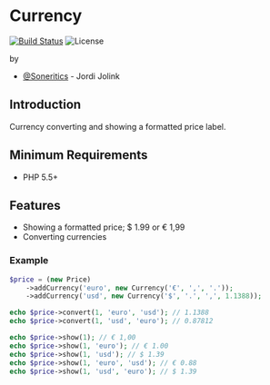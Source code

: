 # Currency #

[![Build Status](https://api.travis-ci.org/Soneritics/Currency.svg?branch=master)](https://travis-ci.org/Soneritics/Currency)
![License](http://img.shields.io/badge/license-MIT-green.svg)

by
* [@Soneritics](https://github.com/Soneritics) - Jordi Jolink


## Introduction ##
Currency converting and showing a formatted price label.

## Minimum Requirements ##

- PHP 5.5+

## Features ##

- Showing a formatted price; $ 1.99 or € 1,99
- Converting currencies

### Example ###

```php
$price = (new Price)
    ->addCurrency('euro', new Currency('€', ',', '.'));
    ->addCurrency('usd', new Currency('$', '.', ',', 1.1388));

echo $price->convert(1, 'euro', 'usd'); // 1.1388
echo $price->convert(1, 'usd', 'euro'); // 0.87812

echo $price->show(1); // € 1,00
echo $price->show(1, 'euro'); // € 1.00
echo $price->show(1, 'usd'); // $ 1.39
echo $price->show(1, 'euro', 'usd'); // € 0.88
echo $price->show(1, 'usd', 'euro'); // $ 1.39
```
